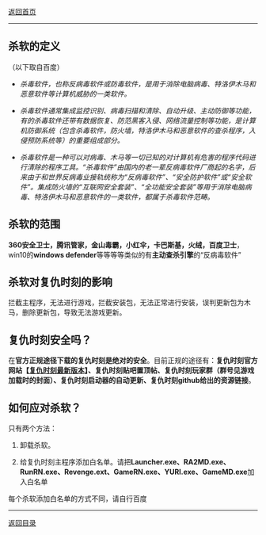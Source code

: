 
[返回首页](/index.md)

***



## 杀软的定义
（以下取自百度）

- _杀毒软件，也称反病毒软件或防毒软件，是用于消除电脑病毒、特洛伊木马和恶意软件等计算机威胁的一类软件。_

- _杀毒软件通常集成监控识别、病毒扫描和清除、自动升级、主动防御等功能，有的杀毒软件还带有数据恢复、防范黑客入侵、网络流量控制等功能，是计算机防御系统（包含杀毒软件，防火墙，特洛伊木马和恶意软件的查杀程序，入侵预防系统等）的重要组成部分。_

- _杀毒软件是一种可以对病毒、木马等一切已知的对计算机有危害的程序代码进行清除的程序工具。“杀毒软件”由国内的老一辈反病毒软件厂商起的名字，后来由于和世界反病毒业接轨统称为“反病毒软件”、“安全防护软件”或“安全软件”。集成防火墙的“互联网安全套装”、“全功能安全套装”等用于消除电脑病毒、特洛伊木马和恶意软件的一类软件，都属于杀毒软件范畴。_

## 杀软的范围
**360安全卫士，腾讯管家，金山毒霸，小红伞，卡巴斯基，火绒，百度卫士**，win10的**windows defender**等等等等类似的有**主动查杀引擎**的“反病毒软件”

## 杀软对复仇时刻的影响
拦截主程序，无法进行游戏，拦截安装包，无法正常进行安装，误判更新包为木马，删除更新包，导致无法游戏更新。

## 复仇时刻安全吗？
在**官方正规途径下载的复仇时刻是绝对的安全**。目前正规的途径有：**复仇时刻官方网站【[复仇时刻最新版本](/QuestionNAnswer/Latest-version.md)】、复仇时刻贴吧置顶帖、复仇时刻玩家群（群号见游戏加载时的封面）、复仇时刻启动器的自动更新、复仇时刻github给出的资源链接**。

## 如何应对杀软？
只有两个方法：

1. 卸载杀软。

2. 给复仇时刻主程序添加白名单。请把**Launcher.exe、RA2MD.exe、RunRN.exe、Revenge.ext、GameRN.exe、YURI.exe、GameMD.exe**加入白名单

每个杀软添加白名单的方式不同，请自行百度





***
[返回目录](/QuestionNAnswer/index.md#anti-virus-software-problem)


 
